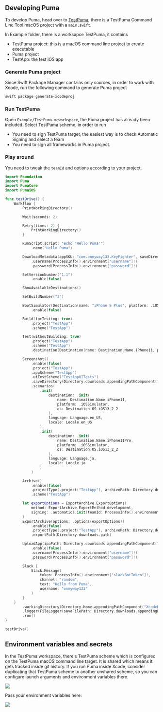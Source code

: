 ## Developing Puma

To develop Puma, head over to [TestPuma](https://github.com/pumaswift/Puma/tree/develop/Example/TestPuma), there is a TestPuma Command Line Tool macOS project with a `main.swift`.

In Example folder, there is a worksapce TestPuma, it contains

- TestPuma project: this is a macOS command line project to create executable
- Puma project
- TestApp: the test iOS app

### Generate Puma project

Since Swift Package Manager contains only sources, in order to work with Xcode, run the following command to generate Puma project

```sh
swift package generate-xcodeproj
```

### Run TestPuma

Open `Example/TestPuma.xcworkspace`, the Puma project has already been included. Select TestPuma scheme, in order to run

- You need to sign TestPuma target, the easiest way is to check Automatic Signing and select a team
- You need to sign all frameworks in Puma project.


### Play around

You need to tweak the `teamId` and options according to your project.

```swift
import Foundation
import Puma
import PumaCore
import PumaiOS

func testDrive() {
	Workflow {
		PrintWorkingDirectory()

		Wait(seconds: 2)

		Retry(times: 2) {
			PrintWorkingDirectory()
		}

		RunScript(script: "echo 'Hello Puma'")
			.name("Hello Puma")

		DownloadMetadata(appSKU: "com.onmyway133.KeyFighter", saveDirectory: Directory.downloads.path)
			.username(ProcessInfo().environment["username"]!)
			.password(ProcessInfo().environment["password"]!)

		SetVersionNumber("1.1")
			.enable(false)

		ShowAvailableDestinations()

		SetBuildNumber("3")

		BootSimulator(Destination(name: "iPhone 8 Plus", platform: .iOS, os: "13.2"))
			.enable(false)

		Build(forTesting: true)
			.project("TestApp")
			.scheme("TestApp")

		Test(withoutBuilding: true)
			.project("TestApp")
			.scheme("TestApp")
			.destination(Destination(name: Destination.Name.iPhone11, platform: .iOSSimulator, os: Destination.OS.iOS13_2_2))

		Screenshot()
			.enable(false)
			.project("TestApp")
			.appScheme("TestApp")
			.uiTestScheme("TestAppUITests")
			.saveDirectory(Directory.downloads.appendingPathComponent("PumaScreenshots").path)
			.scenarios(
				.init(
					destination: .init(
						name: Destination.Name.iPhone11,
						platform: .iOSSimulator,
						os: Destination.OS.iOS13_2_2
					),
					language: Language.en_US,
					locale: Locale.en_US
				),
				.init(
					destination: .init(
						name: Destination.Name.iPhone11Pro,
						platform: .iOSSimulator,
						os: Destination.OS.iOS13_2_2
					),
					language: Language.ja,
					locale: Locale.ja
				)
			)

		Archive()
			.enable(false)
			.projectType(.project("TestApp"), archivePath: Directory.downloads.appendingPathComponent("TestApp.xcarchive").path)
			.scheme("TestApp")

		let exportOptions = ExportArchive.ExportOptions(
			method: ExportArchive.ExportMethod.development,
			signing: .automatic(.init(teamId: ProcessInfo().environment["teamId"]!))
		)
		ExportArchive(options: .options(exportOptions))
			.enable(false)
			.projectType(.project("TestApp"), archivePath: Directory.downloads.appendingPathComponent("TestApp.xcarchive").path)
			.exportPath(Directory.downloads.path)

		UploadApp(ipaPath: Directory.downloads.appendingPathComponent("TestApp.ipa").path)
			.enable(false)
			.username(ProcessInfo().environment["username"]!)
			.password(ProcessInfo().environment["password"]!)

		Slack {
			Slack.Message(
				token: ProcessInfo().environment["slackBotToken"]!,
				channel: "random",
				text: "Hello from Puma",
				username: "onmyway133"
			)
		}
	}
		.workingDirectory(Directory.home.appendingPathComponent("XcodeProject2/Puma/Example/TestApp").path)
		.logger(FileLogger(saveFilePath: Directory.downloads.appendingPathComponent("puma.log").path))
		.run()
}

testDrive()
```

## Environment variables and secrets

In the TestPuma workspace, there's TestPuma scheme which is configured on the TestPuma macOS command line target. It is shared which means it gets tracked inside git history. If you run Puma inside Xcode, consider duplicating that TestPuma scheme to another unshared scheme, so you can configure launch arguments and environment variables there.

![](../Screenshots/edit_scheme.png)

Pass your environment variables here:

![](../Screenshots/add_arguments.png)
